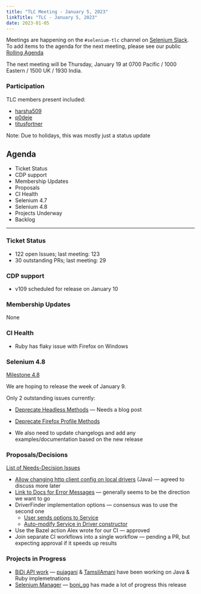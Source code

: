```yaml
---
title: "TLC Meeting - January 5, 2023"
linkTitle: "TLC - January 5, 2023"
date: 2023-01-05
---
```


Meetings are happening on the `#selenium-tlc` channel on [Selenium Slack](https://selenium.dev/support).
To add items to the agenda for the next meeting, please see our public [Rolling Agenda](https://docs.google.com/document/d/18InWY44S0C_ECkRkRo8GKictu8BEtsahRsFh17tmUR0/edit#)

The next meeting will be Thursday, January 19 at 0700 Pacific / 1000 Eastern / 1500 UK / 1930 India.

### Participation

TLC members present included:
* [harsha509]
* [p0deje]
* [titusfortner]

Note: Due to holidays, this was mostly just a status update

## Agenda

* Ticket Status
* CDP support
* Membership Updates
* Proposals
* CI Health
* Selenium 4.7
* Selenium 4.8
* Projects Underway
* Backlog

***

### Ticket Status

* 122 open Issues; last meeting: 123
* 30 outstanding PRs; last meeting: 29

### CDP support

* v109 scheduled for release on January 10

### Membership Updates

None

### CI Health

* Ruby has flaky issue with Firefox on Windows

### Selenium 4.8

[Milestone 4.8](https://github.com/SeleniumHQ/selenium/milestone/9)

We are hoping to release the week of January 9.

Only 2 outstanding issues currently:

* [Deprecate Headless Methods](https://github.com/SeleniumHQ/selenium/pull/11467) — Needs a blog post
* [Deprecate Firefox Profile Methods](https://github.com/SeleniumHQ/selenium/pull/11118)

* We also need to update changelogs and add any examples/documentation based on the new release

### Proposals/Decisions

[List of Needs-Decision Issues](https://github.com/SeleniumHQ/selenium/labels/A-needs%20decision)

* [Allow changing http client config on local drivers](https://github.com/SeleniumHQ/selenium/issues/11158) (Java) —
agreed to discuss more later
* [Link to Docs for Error Messages](https://github.com/SeleniumHQ/selenium/issues/11512) — 
generally seems to be the direction we want to go 
* DriverFinder implementation options — consensus was to use the second one
    * [User sends options to Service](https://github.com/SeleniumHQ/selenium/pull/11376)
    * [Auto-modify Service in Driver constructor](https://github.com/SeleniumHQ/selenium/pull/11411)
* Use the Bazel action Alex wrote for our CI — approved 
* Join separate CI workflows into a single workflow — pending a PR, but expecting approval if it speeds up results

### Projects in Progress

* [BiDi API work](https://docs.google.com/document/d/1dCd8Y2PYaR5mOGSmNTwllEHNmFqegfoGkP-TCKvPzSU/edit#) — 
[pujagani] & [TamsilAmani] have been working on Java & Ruby implemetnations
* [Selenium Manager](https://github.com/SeleniumHQ/selenium/blob/trunk/rust/README.md#roadmap) — 
[boni_gg] has made a lot of progress this release 

[boni_gg]: https://twitter.com/boni_gg/
[harsha509]: https://github.com/harsha509/
[p0deje]: https://github.com/p0deje/
[pujagani]: https://github.com/pujagani/
[TamsilAmani]: https://github.com/TamsilAmani/
[titusfortner]: https://github.com/titusfortner/

